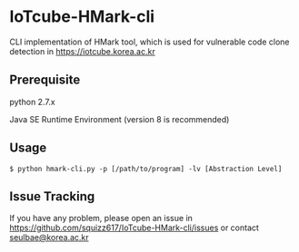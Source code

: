 # IoTcube-HMark-cli
CLI implementation of HMark tool, which is used for vulnerable code clone detection in https://iotcube.korea.ac.kr

## Prerequisite
python 2.7.x

Java SE Runtime Environment (version 8 is recommended)

## Usage
```
$ python hmark-cli.py -p [/path/to/program] -lv [Abstraction Level]
```

## Issue Tracking
If you have any problem, please open an issue in https://github.com/squizz617/IoTcube-HMark-cli/issues or contact seulbae@korea.ac.kr

